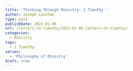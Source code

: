 ```yaml
---
title: 'Thinking Through Ministry: 1 Timothy '
author: Joseph Louthan
type: post
publishDate: 2021-01-06
url: /letters-to-timothy/2021-01-06-letters-to-timothy/
categories:
  - Ministry
tags:
  - 1 Timothy
series:
  - 'Philosophy of Ministry'
draft: true
---
```

